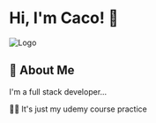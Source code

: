 
# Hi, I'm Caco! 👋


![Logo](https://static.djangoproject.com/img/logos/django-logo-negative.svg)


## 🚀 About Me
I'm a full stack developer...



👩‍💻 It's just my udemy course practice


